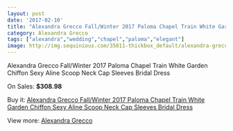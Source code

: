 ```yaml
---
layout: post
date: '2017-02-10'
title: "Alexandra Grecco Fall/Winter 2017 Paloma Chapel Train White Garden Chiffon Sexy Aline Scoop Neck Cap Sleeves Bridal Dress"
category: Alexandra Grecco
tags: ["alexandra","wedding","chapel","paloma","elegant"]
image: http://img.sequinious.com/35011-thickbox_default/alexandra-grecco-fall-winter-2017-paloma-chapel-train-white-garden-chiffon-sexy-aline-scoop-neck-cap-sleeves-bridal-dress.jpg
---
```

Alexandra Grecco Fall/Winter 2017 Paloma Chapel Train White Garden Chiffon Sexy Aline Scoop Neck Cap Sleeves Bridal Dress

On Sales: **$308.98**
<a href="https://www.sequinious.com/alexandra-grecco/12208-alexandra-grecco-fall-winter-2017-paloma-chapel-train-white-garden-chiffon-sexy-aline-scoop-neck-cap-sleeves-bridal-dress.html"><amp-img layout="responsive" width="600" height="600" src="//img.sequinious.com/35011-thickbox_default/alexandra-grecco-fall-winter-2017-paloma-chapel-train-white-garden-chiffon-sexy-aline-scoop-neck-cap-sleeves-bridal-dress.jpg" alt="Alexandra Grecco Fall/Winter 2017 Paloma Chapel Train White Garden Chiffon Sexy Aline Scoop Neck Cap Sleeves Bridal Dress 0" /></a>
<a href="https://www.sequinious.com/alexandra-grecco/12208-alexandra-grecco-fall-winter-2017-paloma-chapel-train-white-garden-chiffon-sexy-aline-scoop-neck-cap-sleeves-bridal-dress.html"><amp-img layout="responsive" width="600" height="600" src="//img.sequinious.com/35021-thickbox_default/alexandra-grecco-fall-winter-2017-paloma-chapel-train-white-garden-chiffon-sexy-aline-scoop-neck-cap-sleeves-bridal-dress.jpg" alt="Alexandra Grecco Fall/Winter 2017 Paloma Chapel Train White Garden Chiffon Sexy Aline Scoop Neck Cap Sleeves Bridal Dress 1" /></a>
<a href="https://www.sequinious.com/alexandra-grecco/12208-alexandra-grecco-fall-winter-2017-paloma-chapel-train-white-garden-chiffon-sexy-aline-scoop-neck-cap-sleeves-bridal-dress.html"><amp-img layout="responsive" width="600" height="600" src="//img.sequinious.com/35020-thickbox_default/alexandra-grecco-fall-winter-2017-paloma-chapel-train-white-garden-chiffon-sexy-aline-scoop-neck-cap-sleeves-bridal-dress.jpg" alt="Alexandra Grecco Fall/Winter 2017 Paloma Chapel Train White Garden Chiffon Sexy Aline Scoop Neck Cap Sleeves Bridal Dress 2" /></a>
<a href="https://www.sequinious.com/alexandra-grecco/12208-alexandra-grecco-fall-winter-2017-paloma-chapel-train-white-garden-chiffon-sexy-aline-scoop-neck-cap-sleeves-bridal-dress.html"><amp-img layout="responsive" width="600" height="600" src="//img.sequinious.com/35019-thickbox_default/alexandra-grecco-fall-winter-2017-paloma-chapel-train-white-garden-chiffon-sexy-aline-scoop-neck-cap-sleeves-bridal-dress.jpg" alt="Alexandra Grecco Fall/Winter 2017 Paloma Chapel Train White Garden Chiffon Sexy Aline Scoop Neck Cap Sleeves Bridal Dress 3" /></a>
<a href="https://www.sequinious.com/alexandra-grecco/12208-alexandra-grecco-fall-winter-2017-paloma-chapel-train-white-garden-chiffon-sexy-aline-scoop-neck-cap-sleeves-bridal-dress.html"><amp-img layout="responsive" width="600" height="600" src="//img.sequinious.com/35018-thickbox_default/alexandra-grecco-fall-winter-2017-paloma-chapel-train-white-garden-chiffon-sexy-aline-scoop-neck-cap-sleeves-bridal-dress.jpg" alt="Alexandra Grecco Fall/Winter 2017 Paloma Chapel Train White Garden Chiffon Sexy Aline Scoop Neck Cap Sleeves Bridal Dress 4" /></a>
<a href="https://www.sequinious.com/alexandra-grecco/12208-alexandra-grecco-fall-winter-2017-paloma-chapel-train-white-garden-chiffon-sexy-aline-scoop-neck-cap-sleeves-bridal-dress.html"><amp-img layout="responsive" width="600" height="600" src="//img.sequinious.com/35017-thickbox_default/alexandra-grecco-fall-winter-2017-paloma-chapel-train-white-garden-chiffon-sexy-aline-scoop-neck-cap-sleeves-bridal-dress.jpg" alt="Alexandra Grecco Fall/Winter 2017 Paloma Chapel Train White Garden Chiffon Sexy Aline Scoop Neck Cap Sleeves Bridal Dress 5" /></a>
<a href="https://www.sequinious.com/alexandra-grecco/12208-alexandra-grecco-fall-winter-2017-paloma-chapel-train-white-garden-chiffon-sexy-aline-scoop-neck-cap-sleeves-bridal-dress.html"><amp-img layout="responsive" width="600" height="600" src="//img.sequinious.com/35016-thickbox_default/alexandra-grecco-fall-winter-2017-paloma-chapel-train-white-garden-chiffon-sexy-aline-scoop-neck-cap-sleeves-bridal-dress.jpg" alt="Alexandra Grecco Fall/Winter 2017 Paloma Chapel Train White Garden Chiffon Sexy Aline Scoop Neck Cap Sleeves Bridal Dress 6" /></a>
<a href="https://www.sequinious.com/alexandra-grecco/12208-alexandra-grecco-fall-winter-2017-paloma-chapel-train-white-garden-chiffon-sexy-aline-scoop-neck-cap-sleeves-bridal-dress.html"><amp-img layout="responsive" width="600" height="600" src="//img.sequinious.com/35015-thickbox_default/alexandra-grecco-fall-winter-2017-paloma-chapel-train-white-garden-chiffon-sexy-aline-scoop-neck-cap-sleeves-bridal-dress.jpg" alt="Alexandra Grecco Fall/Winter 2017 Paloma Chapel Train White Garden Chiffon Sexy Aline Scoop Neck Cap Sleeves Bridal Dress 7" /></a>
<a href="https://www.sequinious.com/alexandra-grecco/12208-alexandra-grecco-fall-winter-2017-paloma-chapel-train-white-garden-chiffon-sexy-aline-scoop-neck-cap-sleeves-bridal-dress.html"><amp-img layout="responsive" width="600" height="600" src="//img.sequinious.com/35014-thickbox_default/alexandra-grecco-fall-winter-2017-paloma-chapel-train-white-garden-chiffon-sexy-aline-scoop-neck-cap-sleeves-bridal-dress.jpg" alt="Alexandra Grecco Fall/Winter 2017 Paloma Chapel Train White Garden Chiffon Sexy Aline Scoop Neck Cap Sleeves Bridal Dress 8" /></a>
<a href="https://www.sequinious.com/alexandra-grecco/12208-alexandra-grecco-fall-winter-2017-paloma-chapel-train-white-garden-chiffon-sexy-aline-scoop-neck-cap-sleeves-bridal-dress.html"><amp-img layout="responsive" width="600" height="600" src="//img.sequinious.com/35013-thickbox_default/alexandra-grecco-fall-winter-2017-paloma-chapel-train-white-garden-chiffon-sexy-aline-scoop-neck-cap-sleeves-bridal-dress.jpg" alt="Alexandra Grecco Fall/Winter 2017 Paloma Chapel Train White Garden Chiffon Sexy Aline Scoop Neck Cap Sleeves Bridal Dress 9" /></a>
<a href="https://www.sequinious.com/alexandra-grecco/12208-alexandra-grecco-fall-winter-2017-paloma-chapel-train-white-garden-chiffon-sexy-aline-scoop-neck-cap-sleeves-bridal-dress.html"><amp-img layout="responsive" width="600" height="600" src="//img.sequinious.com/35012-thickbox_default/alexandra-grecco-fall-winter-2017-paloma-chapel-train-white-garden-chiffon-sexy-aline-scoop-neck-cap-sleeves-bridal-dress.jpg" alt="Alexandra Grecco Fall/Winter 2017 Paloma Chapel Train White Garden Chiffon Sexy Aline Scoop Neck Cap Sleeves Bridal Dress 10" /></a>

Buy it: [Alexandra Grecco Fall/Winter 2017 Paloma Chapel Train White Garden Chiffon Sexy Aline Scoop Neck Cap Sleeves Bridal Dress](https://www.sequinious.com/alexandra-grecco/12208-alexandra-grecco-fall-winter-2017-paloma-chapel-train-white-garden-chiffon-sexy-aline-scoop-neck-cap-sleeves-bridal-dress.html "Alexandra Grecco Fall/Winter 2017 Paloma Chapel Train White Garden Chiffon Sexy Aline Scoop Neck Cap Sleeves Bridal Dress")

View more: [Alexandra Grecco](https://www.sequinious.com/129-alexandra-grecco "Alexandra Grecco")
